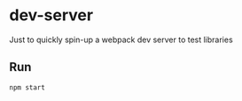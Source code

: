 # dev-server

Just to quickly spin-up a webpack dev server to test libraries

## Run

```
npm start
```
